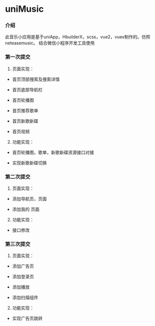 # uniMusic

### 介绍

此音乐小应用是基于uniApp，HbuilderX，scss，vue2，vuex制作的。仿照neteasemusic。
结合微信小程序开发工具使用

### 第一次提交

1. 页面实现：
- 首页顶部搜索及搜索详情

- 首页底部导航栏

- 首页轮播图

- 首页推荐歌单

- 首页新歌新碟

- 首页视频
2. 功能实现：
- 首页轮播图，歌单，新歌新碟资源接口对接

- 实现新歌新碟切换

### 第二次提交

1. 页面实现：
- 添加导航页，页面

- 添加我的 页面

2. 功能实现：
- 接口修改
### 第三次提交

1. 页面实现：
- 添加广告页

- 添加登录页

- 添加播放
- 添加扫描组件
2. 功能实现：
- 实现广告页跳转
